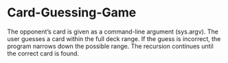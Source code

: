 # Card-Guessing-Game
The opponent’s card is given as a command-line argument (sys.argv). The user guesses a card within the full deck range. If the guess is incorrect, the program narrows down the possible range. The recursion continues until the correct card is found.
